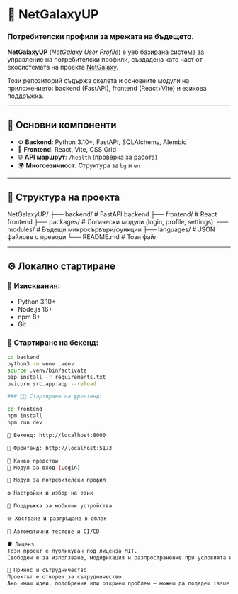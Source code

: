 # 🌌 NetGalaxyUP 
### Потребителски профили за мрежата на бъдещето.

**NetGalaxyUP** (*NetGalaxy User Profile*) е уеб базирана система за управление на потребителски профили, създадена като част от екосистемата на проекта [NetGalaxy](https://netgalaxy.org).

Този репозиторий съдържа скелета и основните модули на приложението: backend (FastAPI), frontend (React+Vite) и езикова поддръжка.

---

## 🧱 Основни компоненти

- ⚙️ **Backend**: Python 3.10+, FastAPI, SQLAlchemy, Alembic  
- 🎨 **Frontend**: React, Vite, CSS Grid  
- 🌐 **API маршрут**: `/health` (проверка за работа)  
- 🌍 **Многоезичност**: Структура за `bg` и `en`  

---

## 📂 Структура на проекта

NetGalaxyUP/
├── backend/ # FastAPI backend
├── frontend/ # React frontend
├── packages/ # Логически модули (login, profile, settings)
├── modules/ # Бъдещи микросървъри/функции
├── languages/ # JSON файлове с преводи
└── README.md # Този файл

---

## ⚙️ Локално стартиране

### 🔧 Изисквания:
- Python 3.10+  
- Node.js 16+  
- npm 8+  
- Git

### 🐍 Стартиране на бекенд:
```bash
cd backend
python3 -m venv .venv
source .venv/bin/activate
pip install -r requirements.txt
uvicorn src.app:app --reload

### 🧑‍🎨 Стартиране на фронтенд:

cd frontend
npm install
npm run dev

📡 Бекенд: http://localhost:8000

🎨 Фронтенд: http://localhost:5173

🚀 Какво предстои
🔐 Модул за вход (Login)

👤 Модул за потребителски профил

⚙️ Настройки и избор на език

📱 Поддръжка за мобилни устройства

🌐 Хостване и разгръщане в облак

🧪 Автоматични тестове и CI/CD

🛡️ Лиценз
Този проект е публикуван под лиценза MIT.
Свободен е за използване, модификация и разпространение при условията на този лиценз.

🤝 Принос и сътрудничество
Проектът е отворен за сътрудничество.
Ако имаш идеи, подобрения или откриеш проблем – можеш да подадеш issue или pull request.
